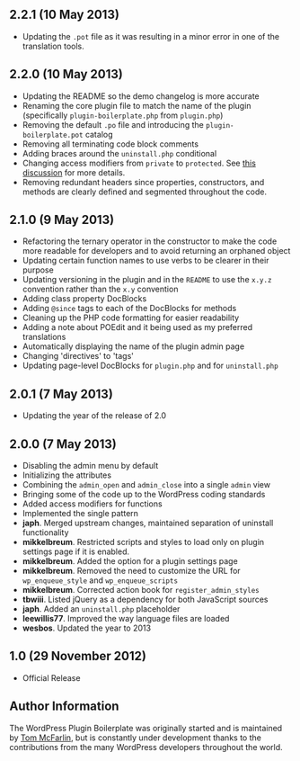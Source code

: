 ## 2.2.1 (10 May 2013)

* Updating the `.pot` file as it was resulting in a minor error in one of the translation tools.

## 2.2.0 (10 May 2013)

* Updating the README so the demo changelog is more accurate
* Renaming the core plugin file to match the name of the plugin (specifically `plugin-boilerplate.php` from `plugin.php`)
* Removing the default `.po` file and introducing the `plugin-boilerplate.pot` catalog
* Removing all terminating code block comments
* Adding braces around the `uninstall.php` conditional
* Changing access modifiers from `private` to `protected`. See [this discussion](https://github.com/tommcfarlin/WordPress-Plugin-Boilerplate/issues/36) for more details.
* Removing redundant headers since properties, constructors, and methods are clearly defined and segmented throughout the code.

## 2.1.0 (9 May 2013)

* Refactoring the ternary operator in the constructor to make the code more readable for developers and to avoid returning an orphaned object
* Updating certain function names to use verbs to be clearer in their purpose
* Updating versioning in the plugin and in the `README` to use the `x.y.z` convention rather than the `x.y` convention
* Adding class property DocBlocks
* Adding `@since` tags to each of the DocBlocks for methods
* Cleaning up the PHP code formatting for easier readability
* Adding a note about POEdit and it being used as my preferred translations
* Automatically displaying the name of the plugin admin page
* Changing 'directives' to 'tags'
* Updating page-level DocBlocks for `plugin.php` and for `uninstall.php`

## 2.0.1 (7 May 2013)

* Updating the year of the release of 2.0

## 2.0.0 (7 May 2013)

* Disabling the admin menu by default
* Initializing the attributes
* Combining the `admin_open` and `admin_close` into a single `admin` view
* Bringing some of the code up to the WordPress coding standards
* Added access modifiers for functions
* Implemented the single pattern
* **japh**. Merged upstream changes, maintained separation of uninstall functionality
* **mikkelbreum**. Restricted scripts and styles to load only on plugin settings page if it is enabled.
* **mikkelbreum**. Added the option for a plugin settings page
* **mikkelbreum**. Removed the need to customize the URL for `wp_enqueue_style` and `wp_enqueue_scripts`
* **mikkelbreum**. Corrected action book for `register_admin_styles`
* **tbwiii**. Listed jQuery as a dependency for both JavaScript sources
* **japh**. Added an `uninstall.php` placeholder
* **leewillis77**. Improved the way language files are loaded
* **wesbos**. Updated the year to 2013

## 1.0 (29 November 2012)

* Official Release

## Author Information

The WordPress Plugin Boilerplate was originally started and is maintained by [Tom McFarlin](http://twitter.com/tommcfarlin/), but is constantly under development thanks to the contributions from the many WordPress developers throughout the world.
